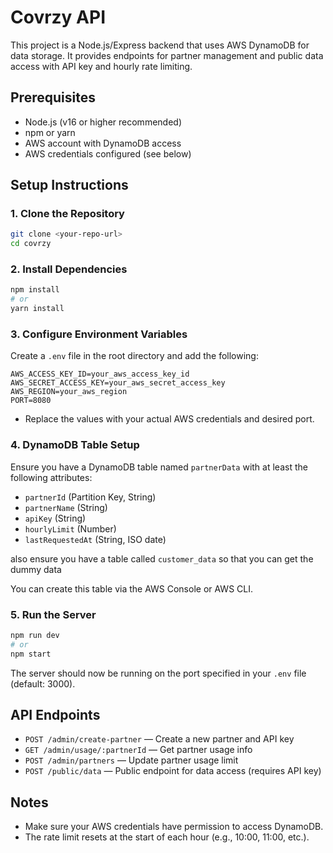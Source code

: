 # Covrzy API

This project is a Node.js/Express backend that uses AWS DynamoDB for data storage. It provides endpoints for partner management and public data access with API key and hourly rate limiting.

## Prerequisites

- Node.js (v16 or higher recommended)
- npm or yarn
- AWS account with DynamoDB access
- AWS credentials configured (see below)

## Setup Instructions

### 1. Clone the Repository
```bash
git clone <your-repo-url>
cd covrzy
```

### 2. Install Dependencies
```bash
npm install
# or
yarn install
```

### 3. Configure Environment Variables
Create a `.env` file in the root directory and add the following:

```
AWS_ACCESS_KEY_ID=your_aws_access_key_id
AWS_SECRET_ACCESS_KEY=your_aws_secret_access_key
AWS_REGION=your_aws_region
PORT=8080
```

- Replace the values with your actual AWS credentials and desired port.

### 4. DynamoDB Table Setup
Ensure you have a DynamoDB table named `partnerData` with at least the following attributes:
- `partnerId` (Partition Key, String)
- `partnerName` (String)
- `apiKey` (String)
- `hourlyLimit` (Number)
- `lastRequestedAt` (String, ISO date)

also ensure you have a table called `customer_data` so that you can get the dummy data

You can create this table via the AWS Console or AWS CLI.

### 5. Run the Server
```bash
npm run dev
# or
npm start
```

The server should now be running on the port specified in your `.env` file (default: 3000).

## API Endpoints

- `POST /admin/create-partner` — Create a new partner and API key
- `GET /admin/usage/:partnerId` — Get partner usage info
- `POST /admin/partners` — Update partner usage limit
- `POST /public/data` — Public endpoint for data access (requires API key)

## Notes
- Make sure your AWS credentials have permission to access DynamoDB.
- The rate limit resets at the start of each hour (e.g., 10:00, 11:00, etc.).

